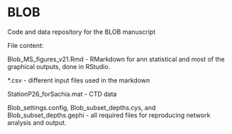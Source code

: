 # BLOB
Code and data repository for the BLOB manuscript

File content: 

Blob_MS_figures_v21.Rmd - RMarkdown for ann statistical and most of the graphical outputs, done in RStudio.

*.csv - different input files used in the markdown

StationP26_forSachia.mat - CTD data

Blob_settings.config, Blob_subset_depths.cys, and Blob_subset_depths.gephi - all required files for reproducing network analysis and output.

